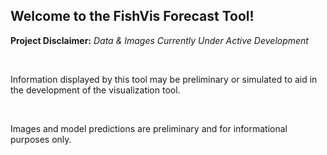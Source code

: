 ## Welcome to the FishVis Forecast Tool!

**Project Disclaimer:** *Data & Images Currently Under Active Development*

</br>

Information displayed by this tool may be preliminary or simulated to aid in the development of the visualization tool. 

</br>


Images and model predictions are preliminary and for informational purposes only.  